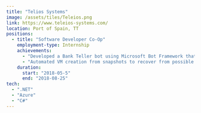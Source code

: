 ```yaml
---
title: "Telios Systems"
image: /assets/tiles/Teleios.png
link: https://www.teleios-systems.com/
location: Port of Spain, TT
positions:
  - title: "Software Developer Co-Op"
    employment-type: Internship
    achievements:
      - "Developed a Bank Teller bot using Microsoft Bot Framework that featured handoff to humans and Microsoft's NLU service."
      - "Automated VM creation from snapshots to recover from possible downtime."
    duration:
      start: "2018-05-5"
      end: "2018-08-25"
tech:
  - ".NET"
  - "Azure"
  - "C#"
---
```

